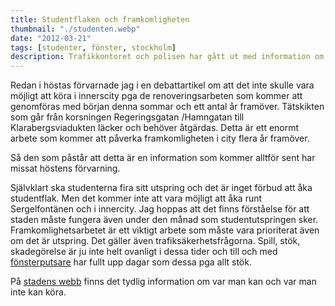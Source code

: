 ```yaml
---
title: Studentflaken och framkomligheten
thumbnail: "./studenten.webp"
date: "2012-03-21"
tags: [studenter, fönster, stockholm]
description: Trafikkontoret och polisen har gått ut med information om villkoren för studentflaken i Stockholm till sommaren.
---
```


Redan i höstas förvarnade jag i en debattartikel om att det inte skulle vara möjligt att köra i innerscity pga de renoveringsarbeten som kommer att genomföras med början denna sommar och ett antal år framöver. Tätskikten som går från korsningen Regeringsgatan /Hamngatan till Klarabergsviadukten läcker och behöver åtgärdas. Detta är ett enormt arbete som kommer att påverka framkomligheten i city flera år framöver.

Så den som påstår att detta är en information som kommer alltför sent har missat höstens förvarning.

Självklart ska studenterna fira sitt utspring och det är inget förbud att åka studentflak. Men det kommer inte att vara möjligt att åka runt Sergelfontänen och i innercity. Jag hoppas att det finns förståelse för att staden måste fungera även under den månad som studentutspringen sker. Framkomlighetsarbetet är ett viktigt arbete som måste vara prioriterat även om det är utspring. Det gäller även trafiksäkerhetsfrågorna. Spill, stök, skadegörelse är ju inte helt ovanligt i dessa tider och till och med <a href ="https://magdasfonsterputs.se/">fönsterputsare</a> har fullt upp dagar som dessa pga allt stök.

På <a href="https://stockholm.se">stadens webb</a> finns det tydlig information om var man kan och var man inte kan köra.
